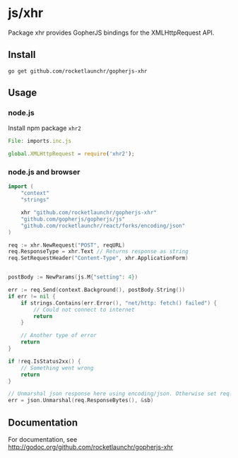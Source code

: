 # js/xhr

Package xhr provides GopherJS bindings for the XMLHttpRequest API.

## Install

    go get github.com/rocketlaunchr/gopherjs-xhr

## Usage

### node.js

Install npm package `xhr2`

```javascript 
File: imports.inc.js

global.XMLHttpRequest = require('xhr2'); 
```

### node.js and browser

```go
import (
	"context"
	"strings"

	xhr "github.com/rocketlaunchr/gopherjs-xhr"
	"github.com/gopherjs/gopherjs/js"
	"github.com/rocketlaunchr/react/forks/encoding/json"
)

req := xhr.NewRequest("POST", reqURL)
req.ResponseType = xhr.Text // Returns response as string
req.SetRequestHeader("Content-Type", xhr.ApplicationForm)


postBody := NewParams(js.M{"setting": 4})

err := req.Send(context.Background(), postBody.String())
if err != nil {
	if strings.Contains(err.Error(), "net/http: fetch() failed") {
		// Could not connect to internet
		return
	}

	// Another type of error
	return
}

if !req.IsStatus2xx() {
	// Something went wrong
	return
}

// Unmarshal json response here using encoding/json. Otherwise set req.ResponseType = "json".
err = json.Unmarshal(req.ResponseBytes(), &sb)
```


## Documentation

For documentation, see http://godoc.org/github.com/rocketlaunchr/gopherjs-xhr
